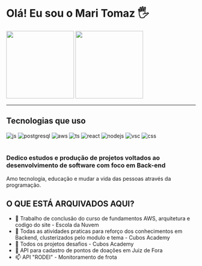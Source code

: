 # Olá! Eu sou o Mari Tomaz 🖐️

<img  height="180em" src= "https://github-readme-stats.vercel.app/api?username=mar1tomaz&show_icons=true&theme=radical"/>  <img  height="180em" src= "https://github-readme-stats.vercel.app/api/top-langs/?username=mar1tomaz&layout=compact&langs_count=16&theme=radical"/>
______________________________________________________________________________
## Tecnologias que uso

<div style="display: inline_block">
  <img align="center" alt="js" src="https://img.shields.io/badge/JavaScript-323330?style=for-the-badge&logo=javascript&logoColor=F7DF1E" />
  <img align="center" alt="postgresql" src="https://img.shields.io/badge/PostgreSQL-316192?style=for-the-badge&logo=postgresql&logoColor=white" />
  <img align="center" alt="aws" src="https://img.shields.io/badge/Amazon_AWS-FF9900?style=for-the-badge&logo=amazonaws&logoColor=white" />
  <img align="center" alt="ts" src="https://img.shields.io/badge/TypeScript-007ACC?style=for-the-badge&logo=typescript&logoColor=white" />
  <img align="center" alt="react" src="https://img.shields.io/badge/React-20232A?style=for-the-badge&logo=react&logoColor=61DAFB" />
  <img align="center" alt="nodejs" src="https://img.shields.io/badge/Node.js-43853D?style=for-the-badge&logo=node.js&logoColor=white" />
   <img align="center" alt="vsc" src="https://img.shields.io/badge/Visual_Studio_Code-0078D4?style=for-the-badge&logo=visual%20studio%20code&logoColor=white" />
  <img align="center" alt="css" src="https://img.shields.io/badge/CSS-239120?&style=for-the-badge&logo=css3&logoColor=white" />
</div><br/>

### Dedico estudos e produção de projetos voltados ao desenvolvimento de software com foco em Back-end
Amo tecnologia, educação e mudar a vida das pessoas através da programação.
## O QUE ESTÁ ARQUIVADOS AQUI?

- 👋 Trabalho de conclusão do curso de fundamentos AWS, arquitetura e codigo do site - Escola da Nuvem
- 👀 Todas as atividades praticas para reforço dos conhecimentos em Backend, clusterizados pelo modulo e tema - Cubos Academy
- 🌱 Todos os projetos desafios - Cubos Academy
- 💞️ API para cadastro de pontos de doações em Juiz de Fora 
- 📫 API "RODEI" - Monitoramento de frota
  

<!---
mar1tomaz/mar1tomaz is a ✨ special ✨ repository because its `README.md` (this file) appears on your GitHub profile.
You can click the Preview link to take a look at your changes.
--->

